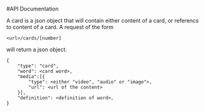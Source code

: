 #API Documentation

A card is a json object that will contain either content of a card, or
referencs to content of a card. A request of the form

    <url>/cards/[number]

will return a json object.

    {
        "type": "card",
        "word": <card word>,
        "media":[{
            "type": <either "video", "audio" or "image">,
            "url": <url of the content>
        }],
        "definition": <definition of word>,
    }


